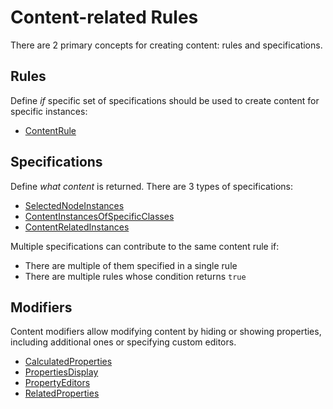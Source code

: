 # Content-related Rules

There are 2 primary concepts for creating content: rules and specifications.

## Rules

Define *if* specific set of specifications should be used to create content for specific instances:
- [ContentRule](./rules/ContentRule.md)

## Specifications

Define *what content* is returned. There are 3 types of specifications:
- [SelectedNodeInstances](./specifications/SelectedNodeInstances.md)
- [ContentInstancesOfSpecificClasses](./specifications/ContentInstancesOfSpecificClasses.md)
- [ContentRelatedInstances](./specifications/ContentRelatedInstances.md)

Multiple specifications can contribute to the same content rule if:
- There are multiple of them specified in a single rule
- There are multiple rules whose condition returns `true`

## Modifiers

Content modifiers allow modifying content by hiding or showing properties, including additional ones
or specifying custom editors.
- [CalculatedProperties](./modifiers/CalculatedPropertiesSpecification.md)
- [PropertiesDisplay](./modifiers/PropertiesDisplaySpecification.md)
- [PropertyEditors](./modifiers/PropertyEditorsSpecification.md)
- [RelatedProperties](./modifiers/RelatedPropertiesSpecification.md)
